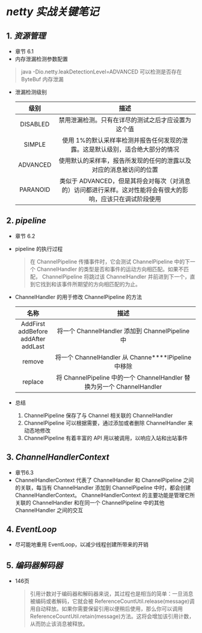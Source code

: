 # _netty 实战关键笔记_

## 1. **_资源管理_**

- 章节 6.1
- 内存泄漏检测参数配置

> java -Dio.netty.leakDetectionLevel=ADVANCED 可以检测是否存在 ByteBuf 内存泄漏

- 泄漏检测级别

  |   级别   |                                                    描述                                                     |
  | :------: | :---------------------------------------------------------------------------------------------------------: |
  | DISABLED |                             禁用泄漏检测。只有在详尽的测试之后才应设置为这个值                              |
  |  SIMPLE  |                使用 1%的默认采样率检测并报告任何发现的泄露。这是默认级别，适合绝大部分的情况                |
  | ADVANCED |                     使用默认的采样率，报告所发现的任何的泄露以及对应的消息被访问的位置                      |
  | PARANOID | 类似于 ADVANCED，但是其将会对每次（对消息的）访问都进行采样。这对性能将会有很大的影响，应该只在调试阶段使用 |

## 2. **_pipeline_**

- 章节 6.2
- pipeline 的执行过程

  > 在 ChannelPipeline 传播事件时，它会测试 ChannelPipeline 中的下一个 ChannelHandler 的类型是否和事件的运动方向相匹配。如果不匹配， ChannelPipeline 将跳过该
  > ChannelHandler 并前进到下一个，直到它找到和该事件所期望的方向相匹配的为止。

- ChannelHandler 的用于修改 ChannelPipeline 的方法

  |                      名称                       |                                  描述                                  |
  | :---------------------------------------------: | :--------------------------------------------------------------------: |
  | AddFirst<br/>addBefore<br/>addAfter<br/>addLast |            将一个 ChannelHandler 添加到 ChannelPipeline 中             |
  |                     remove                      |            将一个 ChannelHandler 从 Channe****lPipeline 中移除             |
  |                     replace                     | 将 ChannelPipeline 中的一个 ChannelHandler 替换为另一个 ChannelHandler |

- 总结
    1. ChannelPipeline 保存了与 Channel 相关联的 ChannelHandler
    2. ChannelPipeline 可以根据需要，通过添加或者删除 ChannelHandler 来动态地修改
    3. ChannelPipeline 有着丰富的 API 用以被调用，以响应入站和出站事件
   
## 3. **_ChannelHandlerContext_**   

- 章节6.3
- ChannelHandlerContext 代表了 ChannelHandler 和 ChannelPipeline 之间的关联，每当有 ChannelHandler 添加到 ChannelPipeline 中时，都会创建 ChannelHandlerContext。 ChannelHandlerContext 的主要功能是管理它所关联的 ChannelHandler 和在同一个 ChannelPipeline 中的其他 ChannelHandler 之间的交互

## 4. **_EventLoop_** 

- 尽可能地重用 EventLoop，以减少线程创建所带来的开销

## 5. **_编码器解码器_** 

- 146页
    >引用计数对于编码器和解码器来说，其过程也是相当的简单：一旦消息被编码或者解码，它就会被 ReferenceCountUtil.release(message)调用自动释放。如果你需要保留引用以便稍后使用，那么你可以调用 ReferenceCountUtil.retain(message)方法。这将会增加该引用计数，从而防止该消息被释放。